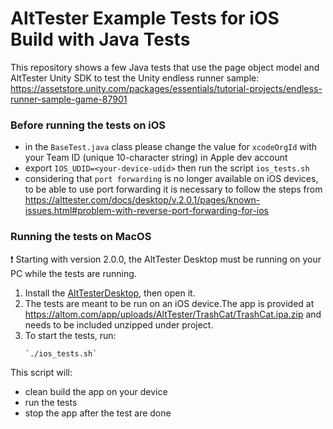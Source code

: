 # AltTester Example Tests for iOS Build with Java Tests

This repository shows a few Java tests that use the page object model and AltTester Unity SDK to test the Unity endless runner sample:
https://assetstore.unity.com/packages/essentials/tutorial-projects/endless-runner-sample-game-87901

### Before running the tests on iOS
- in the `BaseTest.java` class please change the value for `xcodeOrgId` with your Team ID (unique 10-character string) in Apple dev account
- export `IOS_UDID=<your-device-udid>` then run the script `ios_tests.sh`
- considering that `port forwarding` is no longer available on iOS devices, to be able to use port forwarding it is necessary to follow the steps from https://alttester.com/docs/desktop/v.2.0.1/pages/known-issues.html#problem-with-reverse-port-forwarding-for-ios

### Running the tests on MacOS
❗ Starting with version 2.0.0, the AltTester Desktop must be running on your PC while the tests are running.

1. Install the [AltTesterDesktop](https://alttester.com/app/uploads/AltTester/desktop/AltTesterDesktopPackageMac__v2.0.1.zip), then open it.
2. The tests are meant to be run on an iOS device.The app is provided at https://altom.com/app/uploads/AltTester/TrashCat/TrashCat.ipa.zip and needs to be included unzipped under project.
3. To start the tests, run:
    ```
    `./ios_tests.sh`
    ```
This script will:

- clean build the app on your device
- run the tests
- stop the app after the test are done